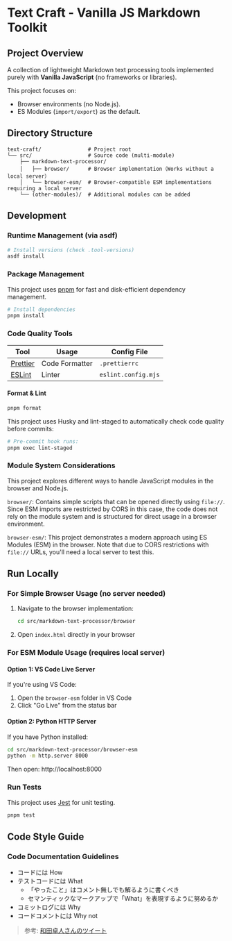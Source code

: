# Text Craft - Vanilla JS Markdown Toolkit

## Project Overview

A collection of lightweight Markdown text processing tools implemented purely with **Vanilla JavaScript** (no frameworks or libraries).

This project focuses on:

- Browser environments (no Node.js).
- ES Modules (`import/export`) as the default.

## Directory Structure

```text
text-craft/               # Project root
└── src/                  # Source code (multi-module)
    ├── markdown-text-processor/
    │   ├── browser/      # Browser implementation（Works without a local server）
    │   └── browser-esm/  # Browser-compatible ESM implementations requiring a local server
    └── (other-modules)/  # Additional modules can be added
```

## Development

### Runtime Management (via asdf)

```sh
# Install versions (check .tool-versions)
asdf install
```

### Package Management

This project uses [pnpm](https://pnpm.io/) for fast and disk-efficient dependency management.

```sh
# Install dependencies
pnpm install
```

### Code Quality Tools

| Tool                             | Usage          | Config File         |
| -------------------------------- | -------------- | ------------------- |
| [Prettier](https://prettier.io/) | Code Formatter | `.prettierrc`       |
| [ESLint](https://eslint.org/)    | Linter         | `eslint.config.mjs` |

#### Format & Lint

```sh
pnpm format
```

This project uses Husky and lint-staged to automatically check code quality before commits:

```sh
# Pre-commit hook runs:
pnpm exec lint-staged
```

### Module System Considerations

This project explores different ways to handle JavaScript modules in the browser and Node.js.

`browser/`: Contains simple scripts that can be opened directly using `file://`. Since ESM imports are restricted by CORS in this case, the code does not rely on the module system and is structured for direct usage in a browser environment.

`browser-esm/`: This project demonstrates a modern approach using ES Modules (ESM) in the browser. Note that due to CORS restrictions with `file://` URLs, you'll need a local server to test this.

## Run Locally

### For Simple Browser Usage (no server needed)

1. Navigate to the browser implementation:

   ```sh
   cd src/markdown-text-processor/browser
   ```

2. Open `index.html` directly in your browser

### For ESM Module Usage (requires local server)

#### Option 1: VS Code Live Server

If you're using VS Code:

1. Open the `browser-esm` folder in VS Code
2. Click "Go Live" from the status bar

#### Option 2: Python HTTP Server

If you have Python installed:

```sh
cd src/markdown-text-processor/browser-esm
python -m http.server 8000
```

Then open: http://localhost:8000

### Run Tests

This project uses [Jest](https://jestjs.io/) for unit testing.

```sh
pnpm test
```

## Code Style Guide

### Code Documentation Guidelines

- コードには How
- テストコードには What
  - 「やったこと」はコメント無しでも解るように書くべき
  - セマンティックなマークアップで「What」を表現するように努めるか
- コミットログには Why
- コードコメントには Why not

> 参考: [和田卓人さんのツイート](https://x.com/t_wada/status/904916106153828352)
